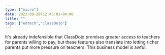```yaml
---
type: ["micro"]
date: 2023-09-20T12:45:01-04:00
title: ""
tags: ["edtech","ClassDojo"]
---
```

It's already indefensible that ClassDojo promises greater access to teachers for parents willing to pay, but these features also translate into letting richer parents put more pressure on teachers. This business model is awful.
